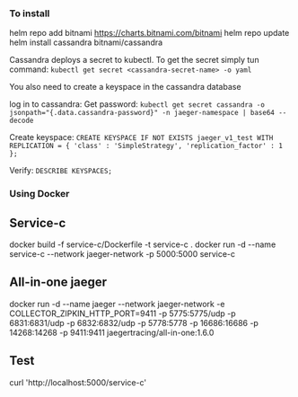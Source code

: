 ### To install
helm repo add bitnami https://charts.bitnami.com/bitnami
helm repo update
helm install cassandra bitnami/cassandra


Cassandra deploys a secret to kubectl. To get the secret simply tun command:
`kubectl get secret <cassandra-secret-name> -o yaml `


You also need to create a keyspace in the cassandra database 

log in to cassandra: 
Get password: 
`kubectl get secret cassandra -o jsonpath="{.data.cassandra-password}" -n jaeger-namespace | base64 --decode`

Create keyspace:
`CREATE KEYSPACE IF NOT EXISTS jaeger_v1_test WITH REPLICATION = { 'class' : 'SimpleStrategy', 'replication_factor' : 1 };`

Verify:
`DESCRIBE KEYSPACES;`


### Using Docker

## Service-c
docker build -f service-c/Dockerfile -t service-c .
docker run -d --name service-c --network jaeger-network -p 5000:5000 service-c

## All-in-one jaeger
docker run -d --name jaeger --network jaeger-network  -e COLLECTOR_ZIPKIN_HTTP_PORT=9411   -p 5775:5775/udp   -p 6831:6831/udp   -p 6832:6832/udp   -p 5778:5778   -p 16686:16686   -p 14268:14268   -p 9411:9411   jaegertracing/all-in-one:1.6.0

## Test
curl 'http://localhost:5000/service-c'
